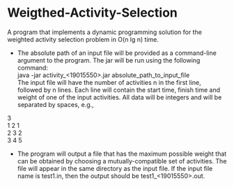 # Weigthed-Activity-Selection
A program that implements a dynamic programming solution for the weighted activity selection problem in O(n lg n) time.

-	The absolute path of an input file will be provided as a command-line argument to the program. The jar will be run using the following command:<br>
java -jar activity_<19015550>.jar absolute_path_to_input_file<br>
The input file will have the number of activities n in the first line, followed by n lines. Each line will contain the start time, finish time and weight of one of the input activities. All data will be integers and will be separated by spaces, e.g., 

3<br>
1 2 1<br>
2 3 2<br>
3 4 5<br>
-	The program will output a file that has the maximum possible weight that can be obtained by choosing a mutually-compatible set of activities. The file will appear in the same directory as the input file. If the input file name is test1.in, then the output should be test1_<19015550>.out.
